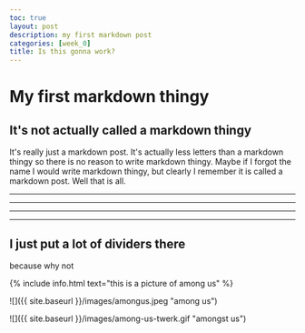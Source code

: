 ```yaml
---
toc: true
layout: post
description: my first markdown post
categories: [week_0]
title: Is this gonna work?
---
```


# My first markdown thingy

## It's not actually called a markdown thingy

It's really just a markdown post. It's actually less letters than a markdown thingy so there is no reason to write markdown thingy. Maybe if I forgot the name I would write markdown thingy, but clearly I remember it is called a markdown post. Well that is all. 

---
---
---
---


## I just put a lot of dividers there

because why not

{% include info.html text="this is a picture of among us" %}

![]({{ site.baseurl }}/images/amongus.jpeg "among us")

![]({{ site.baseurl }}/images/among-us-twerk.gif "amongst us")

